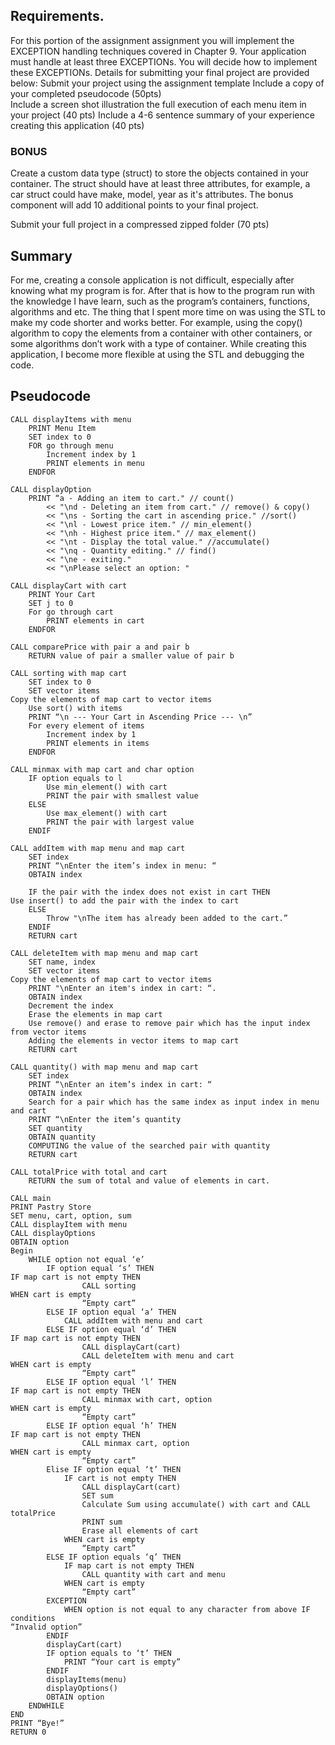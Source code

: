 ## Requirements. 

For this portion of the assignment assignment you will implement the EXCEPTION handling techniques covered in Chapter 9. Your application must handle at least three EXCEPTIONs. You will decide how to implement these EXCEPTIONs. Details for submitting your final project are provided below:
Submit your project using the assignment template
Include a copy of your completed pseudocode (50pts)  
Include a screen shot illustration the full execution of each menu item in your project  (40 pts)
Include a 4-6 sentence summary of your experience creating this application (40 pts) 

### BONUS
Create a custom data type (struct) to store the objects contained in your container. The struct should have at least three attributes, for example, a car struct could have make, model, year as it's attributes. The bonus component will add 10 additional points to your final project.

Submit your full project in a compressed zipped folder (70 pts)

## Summary
For me, creating a console application is not difficult, especially after knowing what my program is for. After that is how to the program run with the knowledge I have learn, such as the program’s containers, functions, algorithms and etc. The thing that I spent more time on was using the STL to make my code shorter and works better. For example, using the copy() algorithm to copy the elements from a container with other containers, or some algorithms don’t work with a type of container. While creating this application, I become more flexible at using the STL and debugging the code. 

## Pseudocode
	CALL displayItems with menu
		PRINT Menu Item
		SET index to 0
		FOR go through menu
			Increment index by 1
			PRINT elements in menu
		ENDFOR

	CALL displayOption
		PRINT “a - Adding an item to cart." // count()
			<< "\nd - Deleting an item from cart." // remove() & copy()
			<< "\ns - Sorting the cart in ascending price." //sort()
			<< "\nl - Lowest price item." // min_element()
			<< "\nh - Highest price item." // max_element()
			<< "\nt - Display the total value." //accumulate()
			<< "\nq - Quantity editing." // find()
			<< "\ne - exiting."
			<< "\nPlease select an option: "

	CALL displayCart with cart
		PRINT Your Cart
		SET j to 0
		For go through cart
			PRINT elements in cart
		ENDFOR

	CALL comparePrice with pair a and pair b
		RETURN value of pair a smaller value of pair b

	CALL sorting with map cart
		SET index to 0
		SET vector items 
	Copy the elements of map cart to vector items
		Use sort() with items
		PRINT “\n --- Your Cart in Ascending Price --- \n”
		For every element of items
			Increment index by 1
			PRINT elements in items
		ENDFOR

	CALL minmax with map cart and char option
		IF option equals to l
			Use min_element() with cart
			PRINT the pair with smallest value
		ELSE
			Use max_element() with cart
			PRINT the pair with largest value
		ENDIF

	CALL addItem with map menu and map cart
		SET index 
		PRINT “\nEnter the item’s index in menu: “
		OBTAIN index
		
		IF the pair with the index does not exist in cart THEN
	Use insert() to add the pair with the index to cart
		ELSE
			Throw "\nThe item has already been added to the cart.”
		ENDIF
		RETURN cart

	CALL deleteItem with map menu and map cart
		SET name, index
		SET vector items 
	Copy the elements of map cart to vector items
		PRINT "\nEnter an item's index in cart: “.
		OBTAIN index
		Decrement the index
		Erase the elements in map cart
		Use remove() and erase to remove pair which has the input index from vector items
		Adding the elements in vector items to map cart
		RETURN cart

	CALL quantity() with map menu and map cart
		SET index
		PRINT “\nEnter an item’s index in cart: “
		OBTAIN index
		Search for a pair which has the same index as input index in menu and cart
		PRINT “\nEnter the item’s quantity
		SET quantity
		OBTAIN quantity
		COMPUTING the value of the searched pair with quantity
		RETURN cart

	CALL totalPrice with total and cart
		RETURN the sum of total and value of elements in cart.

	CALL main
	PRINT Pastry Store
	SET menu, cart, option, sum
	CALL displayItem with menu
	CALL displayOptions
	OBTAIN option
	Begin
		WHILE option not equal ‘e’
			IF option equal ‘s’ THEN
	IF map cart is not empty THEN
					CALL sorting
	WHEN cart is empty
					“Empty cart”
			ELSE IF option equal ‘a’ THEN
				CALL addItem with menu and cart
			ELSE IF option equal ‘d’ THEN 
	IF map cart is not empty THEN
					CALL displayCart(cart)
					CALL deleteItem with menu and cart
	WHEN cart is empty
					“Empty cart”
			ELSE IF option equal ‘l’ THEN
	IF map cart is not empty THEN
					CALL minmax with cart, option
	WHEN cart is empty
					“Empty cart”
			ELSE IF option equal ‘h’ THEN
	IF map cart is not empty THEN
					CALL minmax cart, option
	WHEN cart is empty
					“Empty cart”
			Elise IF option equal ‘t’ THEN
				IF cart is not empty THEN
					CALL displayCart(cart)
					SET sum
					Calculate Sum using accumulate() with cart and CALL totalPrice
					PRINT sum
					Erase all elements of cart
				WHEN cart is empty
					“Empty cart”
			ELSE IF option equals ‘q’ THEN
				IF map cart is not empty THEN 
					CALL quantity with cart and menu
				WHEN cart is empty
					“Empty cart”
			EXCEPTION 
				WHEN option is not equal to any character from above IF conditions 
	“Invalid option”
			ENDIF
			displayCart(cart)
			IF option equals to ‘t’ THEN
				PRINT “Your cart is empty”
			ENDIF
			displayItems(menu)
			displayOptions()
			OBTAIN option	
		ENDWHILE
	END
	PRINT “Bye!”
	RETURN 0